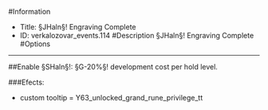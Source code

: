 #Information
 - Title: §JHaln§! Engraving Complete
 - ID: verkalozovar_events.114
#Description
§JHaln§! Engraving Complete
#Options

___
##Enable §SHaln§!: §G-20%§! development cost per hold level.

###Efects:<ul><li>custom tooltip = Y63_unlocked_grand_rune_privilege_tt</li></ul>
